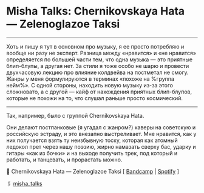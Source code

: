 # Misha Talks: Chernikovskaya Hata — Zelenoglazoe Taksi

***
Хоть и пишу я тут в основном про музыку, я ее просто потребляю и вообще ни разу не эксперт. Разница между «нравится» и «не нравится» определяется по большей части тем, что одна музыка — это приятные блип-блупы, а другая нет. За стили я тоже особо не шарю и провести двухчасовую лекцию про влияние колдвейва на постметал не смогу. Жанры у меня формулируются в терминах «похоже на %группа нейм%». С одной стороны, находить новую музыку из-за этого сложновато, а с другой — кайф от нахождения приятных блип-блупов, которые не похожи на то, что слушал раньше просто космический.
***

Так, например, было с группой Chernikovskaya Hata.

Они делают постпанковые (я угадал с жанром?) каверы на советскую и российскую эстраду, и это внезапно выстреливает.
Мне нравится, как у них получается взять ту неизбывную тоску, которая как атомный ледокол прет через нашу поэзию, жирно намазать сверху бас, ударку и гитары «как из бочки» и на выходе получить трек, под который и работать, и танцевать, и прорастать можно.

🎵 Chernikovskaya Hata — Zelenoglazoe Taksi [
[Bandcamp](https://chernikovskayahata.bandcamp.com/track/zelenoglazoe-taksi) |
[Spotify](https://open.spotify.com/track/0bcD4z5K9ItNI4KRrACKYr?si=a99b2202c7eb41c0)
]

🖇️ [misha_talks](https://t.me/misha_talks/12)
